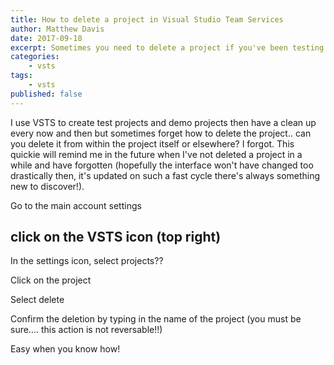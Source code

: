 ```yaml
---
title: How to delete a project in Visual Studio Team Services
author: Matthew Davis
date: 2017-09-18
excerpt: Sometimes you need to delete a project if you've been testing or using it for demos, here's how to.
categories: 
    - vsts
tags:
    - vsts
published: false
---
```


I use VSTS to create test projects and demo projects then have a clean up every now and then but sometimes forget how to delete the project.. can you delete it from within the project itself or elsewhere? I forgot. This quickie will remind me in the future when I've not deleted a project in a while and have forgotten (hopefully the interface won't have changed too drastically then, it's updated on such a fast cycle there's always something new to discover!).

Go to the main account settings

## click on the VSTS icon (top right)

In the settings icon, select projects??

Click on the project

Select delete


Confirm the deletion by typing in the name of the project (you must be sure.... this action is not reversable!!)

Easy when you know how!